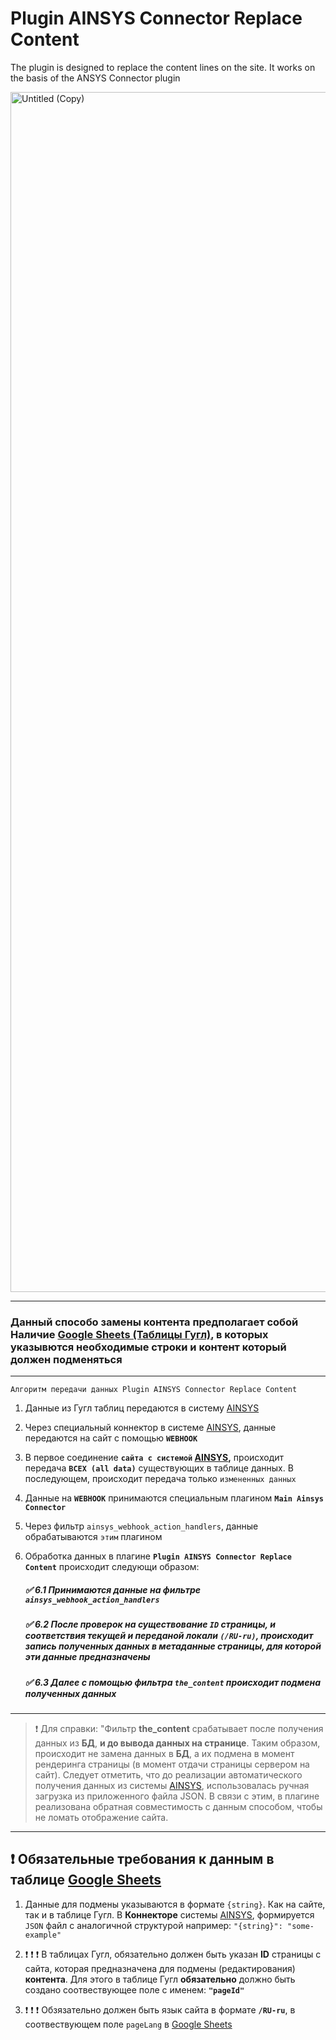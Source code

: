 # Plugin AINSYS Connector Replace Content

The plugin is designed to replace the content lines on the site. It works on the basis of the ANSYS Connector plugin

<img width="1920" alt="Untitled (Copy)" src="https://user-images.githubusercontent.com/109792620/194012411-3f4f21a7-ecc1-4c7c-97a1-203ba29a2691.png">

____

### Данный способо замены контента предполагает собой **Наличие  [Google Sheets (Таблицы Гугл)](https://docs.google.com/spreadsheets)**, в которых указывются необходимые строки и контент который должен подменяться
____

    Алгоритм передачи данных Plugin AINSYS Connector Replace Content

  1) Данные из Гугл таблиц передаются в систему [AINSYS](https://app.ainsys.com/)
  
  2) Через специальный коннектор в системе [AINSYS](https://app.ainsys.com/), данные передаются на сайт с помощью **`WEBHOOK`**
  
  3) В первое соединение **`сайта с системой` [AINSYS](https://app.ainsys.com/),** происходит передача **`ВСЕХ (all data)`** существующих в таблице данных. В последующем, происходит передача только `измененных данных`
  
  4) Данные на **`WEBHOOK`** принимаются специальным плагином **`Main Ainsys Connector`**
  
  5) Через фильтр `ainsys_webhook_action_handlers`, данные обрабатываются `этим` плагином
  
  6) Обработка данных в плагине **`Plugin AINSYS Connector Replace Content`**  происходит следующи образом:
  
       ##### :white_check_mark: 6.1 Принимаются данные на фильтре `ainsys_webhook_action_handlers`
       ##### :white_check_mark: 6.2 После проверок на существование `ID` страницы, и соответствия текущей и переданой локали `(/RU-ru)`, происходит запись полученных данных в метаданные страницы, для которой эти данные предназначены
       ##### :white_check_mark: 6.3 Далее с помощью фильтра `the_content` происходит подмена полученных данных
       
____

> :exclamation: Для справки: "Фильтр **the_content** срабатывает после получения данных из **БД**, **и до вывода данных на странице**. Таким образом, происходит не замена данных в **БД**, а их подмена в момент рендеринга страницы (в момент отдачи страницы сервером на сайт). Следует отметить, что до реализации автоматического получения данных из системы [AINSYS](https://app.ainsys.com/), использовалась ручная загрузка из приложенного файла JSON. В связи с этим, в плагине реализована обратная совместимость с данным способом, чтобы не ломать отображение сайта.
____


## :exclamation: **Обязательные требования к данным в таблице  [Google Sheets](https://docs.google.com/spreadsheets)**

1. Данные для подмены указываются в формате `{string}`. Как на сайте, так и в таблице Гугл. В **Коннекторе** системы [AINSYS](https://app.ainsys.com/), формируется `JSON` файл с аналогичной структурой например: `"{string}": "some-example"`

2. :exclamation: :exclamation: :exclamation: В таблицах Гугл, обязательно должен быть указан **ID** страницы с сайта, которая предназначена для подмены (редактирования) **контента**. Для этого в таблице Гугл **обязательно** должно быть создано соотвествующее поле с именем: **`"pageId"`**

3. :exclamation: :exclamation: :exclamation: Обзязательно должен быть язык сайта в формате **`/RU-ru`**, в соотвествующем поле `pageLang` в  [Google Sheets](https://docs.google.com/spreadsheets)

